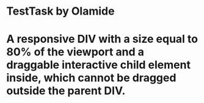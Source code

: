 # TestTask by Olamide
# A responsive DIV with a size equal to 80% of the viewport and a draggable interactive child element inside, which cannot be dragged outside the parent DIV.